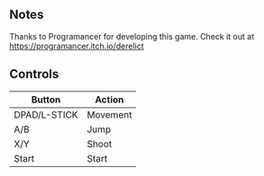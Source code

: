 ## Notes

Thanks to Programancer for developing this game. Check it out at https://programancer.itch.io/derelict

## Controls

| Button | Action |
|--|--| 
|DPAD/L-STICK|Movement|
|A/B|Jump|
|X/Y|Shoot|
|Start|Start|


